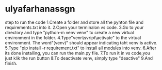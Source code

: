 # ulyafarhanassgn
step to run the code 1.Create a folder and store all the pyhton file and requirements.txt into it. 2.Open your terminalon vs code.  3.Go to your directory and type "python-m venv venv" to create a new virtual environment in the folder.  4.Type"venn\svript\activate" to the virtual environment. The word"(venv)" should appear indicating taht venv is active.  5.Type "pip install -r requirement.txt" to install all modules into venv.  6.After its done installing, you can run the main.py file.  7.To run it in vs code,you just klik the run button  8.To deactivate venv, simply type "deactive"  9.And finish.
